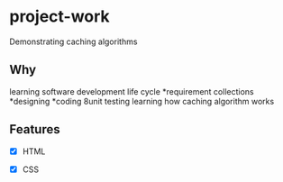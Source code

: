 # project-work
Demonstrating caching algorithms

## Why
learning software development life cycle
*requirement collections
*designing
*coding
8unit testing
learning how caching algorithm works

## Features

- [x] HTML 
- [x] CSS

